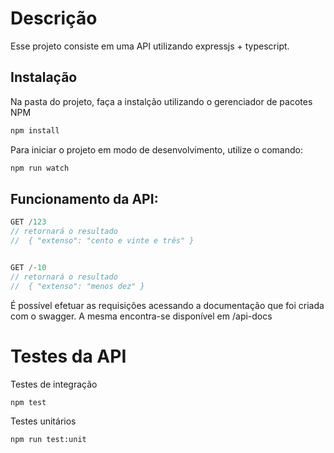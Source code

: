 # Descrição

Esse projeto consiste em uma API utilizando expressjs + typescript.

## Instalação

Na pasta do projeto, faça a instalção utilizando o gerenciador de pacotes NPM

```bash
npm install
```

Para iniciar o projeto em modo de desenvolvimento, utilize o comando:
```bash
npm run watch
```

## Funcionamento da API:


``` javascript
GET /123
// retornará o resultado
//  { "extenso": "cento e vinte e três" }


GET /-10
// retornará o resultado
//  { "extenso": "menos dez" }
```

É possível efetuar as requisições acessando a documentação que foi criada com o swagger. A mesma encontra-se disponível em /api-docs

# Testes da API

Testes de integração

```bash
npm test
```

Testes unitários

```bash
npm run test:unit
```
